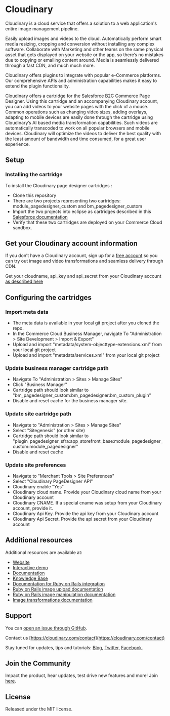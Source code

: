 Cloudinary
==========

Cloudinary is a cloud service that offers a solution to a web application's entire image management pipeline. 

Easily upload images and videos to the cloud.  Automatically perform smart media resizing, cropping and conversion without installing any complex software.  Collaborate with Marketing and other teams on the same physical asset that gets displayed on your website or the app, so there’s no mistakes due to copying or emailing content around.  Media is seamlessly delivered through a fast CDN, and much much more. 

Cloudinary offers plugins to integrate with popular e-Commerce platforms.  Our comprehensive APIs and administration capabilities makes it easy to extend the plugin functionality.

Cloudinary offers a cartridge for the Salesforce B2C Commerce Page Designer.  Using this cartridge and an accompanying Cloudinary account, you can add videos to your website pages with the click of a mouse.  Common operations such as changing video sizes, adding overlays, adapting to mobile devices are easily done through the cartridge using Cloudinary’s AI based media transformation capabilities.  Such videos are automatically transcoded to work on all popular browsers and mobile devices.  Cloudinary will optimize the videos to deliver the best quality with the least amount of bandwidth and time consumed, for a great user experience.   


## Setup ######################################################################

### Installing the cartridge
To install the Cloudinary page designer cartridges :

* Clone this repository 
* There are two projects representing two cartridges:  module_pagedesigner_custom and bm_pagedesigner_custom
* Import the two projects into eclipse as cartridges described in this [Salesforce documentation](https://documentation.b2c.commercecloud.salesforce.com/DOC1/index.jsp?topic=%2Fcom.demandware.dochelp%2FSiteDevelopment%2FImportCartridgesIntoYourStorefront.html&cp=0_5_1_0_2)
* Verify that these two cartridges are deployed on your Commerce Cloud sandbox.


## Get your Cloudinary account information 

If you don’t have a Cloudinary account, sign up for a [free account](https://cloudinary.com/users/register/free) so you can try out image and video transformations and seamless delivery through CDN.

Get your cloudname, api_key and api_secret from your Cloudinary account [as described here](https://cloudinary.com/documentation/solution_overview#access_identifiers) 

## Configuring the cartridges

### Import meta data

* The meta data is available in your local git project after you cloned the repo.
* In the Commerce Cloud Business Manager, navigate To "Administration > Site Development > Import & Export"
* Upload and import "metadata/system-objecttype-extensions.xml" from your local git project 
* Upload and import "metadata/services.xml" from your local git project 


### Update business manager cartridge path

* Navigate To "Administration > Sites > Manage Sites"
* Click "Business Manager"
* Cartridge path should look similar to "bm_pagedesigner_custom:bm_pagedesigner:bm_custom_plugin"
* Disable and reset cache for the business manager site.


### Update site cartridge path

* Navigate to "Administration > Sites > Manage Sites"
* Select "Sitegenesis" (or other site)
* Cartridge path should look similar to "plugin_pagedesigner_sfra:app_storefront_base:module_pagedesigner_custom:module_pagedesigner"
* Disable and reset cache



### Update site preferences

* Navigate to "Merchant Tools > Site Preferences"
* Select "Cloudinary PageDesigner API"
* Cloudinary enable "Yes"
* Cloudinary cloud name.  Provide your Cloudinary cloud name from your Cloudinary account
* Cloudinary CNAME. If a special cname was setup from your Cloudinary account, provide it.
* Cloudinary Api Key.  Provide the api key from your Cloudinary account
* Cloudinary Api Secret.   Provide the api secret from your Cloudinary account


## Additional resources ##########################################################

Additional resources are available at:

* [Website](https://cloudinary.com)
* [Interactive demo](https://demo.cloudinary.com/default)
* [Documentation](https://cloudinary.com/documentation)
* [Knowledge Base](https://support.cloudinary.com/hc/en-us)
* [Documentation for Ruby on Rails integration](https://cloudinary.com/documentation/rails_integration)
* [Ruby on Rails image upload documentation](https://cloudinary.com/documentation/rails_image_upload)
* [Ruby on Rails image manipulation documentation](https://cloudinary.com/documentation/rails_image_manipulation)
* [Image transformations documentation](https://cloudinary.com/documentation/image_transformations)

## Support

You can [open an issue through GitHub](https://github.com/cloudinary/cloudinary_gem/issues).

Contact us [https://cloudinary.com/contact](https://cloudinary.com/contact)

Stay tuned for updates, tips and tutorials: [Blog](https://cloudinary.com/blog), [Twitter](https://twitter.com/cloudinary), [Facebook](https://www.facebook.com/Cloudinary).

## Join the Community ##########################################################

Impact the product, hear updates, test drive new features and more! Join [here](https://www.facebook.com/groups/CloudinaryCommunity).

## License #######################################################################

Released under the MIT license. 
